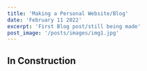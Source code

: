 ```yaml
---
title: 'Making a Personal Website/Blog'
date: 'February 11 2022'
excerpt: 'First Blog post/still being made'
post_image: '/posts/images/img1.jpg'
---
```


## In Construction